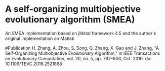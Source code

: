 # A self-organizing multiobjective evolutionary algorithm (SMEA)

An SMEA implementation based on jMetal framework 4.5 and the author's original implementation on Matlab

#Publication
H. Zhang, A. Zhou, S. Song, Q. Zhang, X. Gao and J. Zhang, "A Self-Organizing Multiobjective Evolutionary Algorithm," in IEEE Transactions on Evolutionary Computation, vol. 20, no. 5, pp. 792-806, Oct. 2016.
doi: 10.1109/TEVC.2016.2521868 .
